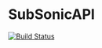 # SubSonicAPI

[![Build Status](https://travis-ci.org/bidossessi/SubSonicAPI.svg?branch=master)](https://travis-ci.org/bidossessi/SubSonicAPI)
